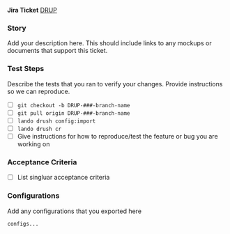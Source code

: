**Jira Ticket**
[DRUP ](https://sportngin.atlassian.net/browse/DRUP-)

### Story
Add your description here. This should include links to any mockups or documents that support this ticket.

### Test Steps
Describe the tests that you ran to verify your changes. Provide instructions so we can reproduce.

- [ ] `git checkout -b DRUP-###-branch-name`
- [ ] `git pull origin DRUP-###-branch-name`
- [ ] `lando drush config:import`
- [ ] `lando drush cr`
- [ ] Give instructions for how to reproduce/test the feature or bug you are working on

### Acceptance Criteria
- [ ] List singluar acceptance criteria

### Configurations
Add any configurations that you exported here

```
configs...
```